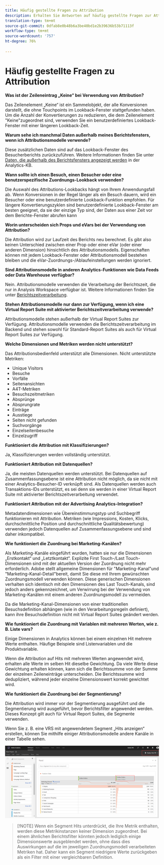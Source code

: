 ```yaml
---
title: Häufig gestellte Fragen zu Attribution
description: Erhalten Sie Antworten auf häufig gestellte Fragen zur Attribution.
translation-type: tm+mt
source-git-commit: 0dfab8e0b48b6a3be40bd1e2b39636b53b71113f
workflow-type: tm+mt
source-wordcount: '757'
ht-degree: 76%

---
```



# Häufig gestellte Fragen zu Attribution

**Was ist der Zeileneintrag „Keine“ bei Verwendung von Attribution?**

Das Zeilenelement „Keine“ ist ein Sammelobjekt, der alle Konversionen darstellt, die ohne Touchpoints im Lookback-Fenster stattgefunden haben. Um die Anzahl der Konvertierungen zu reduzieren, die dem Zeilenelement &quot;Keine&quot;zugeordnet sind, verwenden Sie ein benutzerdefiniertes Lookback-Fenster mit einer längeren Lookback-Zeit.

**Warum sehe ich manchmal Daten außerhalb meines Berichtsfensters, wenn ich Attributionsmodelle verwende?**

Diese zusätzlichen Daten sind auf das Lookback-Fenster des Besucherberichts zurückzuführen. Weitere Informationen finden Sie unter [Daten, die außerhalb des Berichtsfensters angezeigt werden](https://helpx.adobe.com/de/analytics/kb/data-appearing-outside-reporting-window.html) in der Analytics-KB.

**Wann sollte ich einen Besuch, einen Besucher oder eine benutzerspezifische Zuordnungs-Lookback verwenden?**

Die Auswahl des Attributions-Lookbacks hängt von Ihrem Anwendungsfall ab. Wenn Konversionen in der Regel länger als ein Besuch dauern, wird ein Besucher oder eine benutzerdefinierte Lookback-Funktion empfohlen. Für längere Konvertierungszyklen sind benutzerdefinierte Lookback-Fenster am besten geeignet, da sie der einzige Typ sind, der Daten aus einer Zeit vor dem Berichte-Fenster abrufen kann

**Worin unterscheiden sich Props und eVars bei der Verwendung von Attribution?**

Die Attribution wird zur Laufzeit des Berichts neu berechnet. Es gibt also keinen Unterschied zwischen einer Prop oder einer eVar (oder einer anderen Dimension) hinsichtlich des Attributionsmodells. Eigenschaften können mit jedem Lookback-Fenster oder Attributionsmodell bestehen bleiben und die eVar-Zuordnungs-/Ablaufeinstellungen werden ignoriert.

**Sind Attributionsmodelle in anderen Analytics-Funktionen wie Data Feeds oder Data Warehouse verfügbar?**

Nein. Attributionsmodelle verwenden die Verarbeitung der Berichtszeit, die nur in Analysis Workspace verfügbar ist. Weitere Informationen finden Sie unter [Berichtszeitverarbeitung](/help/components/vrs/vrs-report-time-processing.md).

**Stehen Attributionsmodelle nur dann zur Verfügung, wenn ich eine Virtual Report Suite mit aktivierter Berichtszeitverarbeitung verwende?**

Attributionsmodelle stehen außerhalb der Virtual Report Suites zur Verfügung. Attributionsmodelle verwenden die Berichtszeitverarbeitung im Backend und stehen sowohl für Standard-Report Suites als auch für Virtual Report Suites zur Verfügung.

**Welche Dimensionen und Metriken werden nicht unterstützt?**

Das Attributionsbedienfeld unterstützt alle Dimensionen. Nicht unterstützte Metriken:

* Unique Visitors
* Besuche
* Vorfälle
* Seitenansichten
* A4T-Metriken
* Besuchszeitmetriken
* Absprünge
* Absprungrate
* Einträge
* Ausstiege
* Seiten nicht gefunden
* Suchvorgänge
* Einzelseitenbesuche
* Einzelzugriff

**Funktioniert die Attribution mit Klassifizierungen?**

Ja, Klassifizierungen werden vollständig unterstützt.

**Funktioniert Attribution mit Datenquellen?**

Ja, die meisten Datenquellen werden unterstützt. Bei Datenquellen auf Zusammenfassungsebene ist eine Attribution nicht möglich, da sie nicht mit einer Analytics-Besucher-ID verknüpft sind. Als Datenquellen werden auch Transaktions-IDs unterstützt, es sei denn sie werden in einer Virtual Report Suite mit aktivierter Berichtszeitverarbeitung verwendet.

**Funktioniert Attribution mit der Advertising Analytics-Integration?**

Metadatendimensionen wie Übereinstimmungstyp und Suchbegriff funktionieren mit Attribution. Metriken (wie Impressions, Kosten, Klicks, durchschnittliche Position und durchschnittliche Qualitätsbewertung) verwenden jedoch Datenquellen auf Zusammenfassungsebene und sind daher inkompatibel.

**Wie funktioniert die Zuordnung bei Marketing-Kanälen?**

Als Marketing-Kanäle eingeführt wurden, hatten sie nur die Dimensionen „Erstkontakt“ und „Letztkontakt“. Explizite First Touch-/Last Touch-Dimensionen sind mit der aktuellen Version der Zuordnung nicht mehr erforderlich. Adobe stellt allgemeine Dimensionen für &quot;Marketing-Kanal&quot;und &quot;Marketing-Kanal-Detail&quot;bereit, damit Sie diese mit Ihrem gewünschten Zuordnungsmodell verwenden können. Diese generischen Dimensionen verhalten sich identisch mit den Dimensionen des Last Touch-Kanals, sind jedoch anders gekennzeichnet, um Verwirrung bei der Verwendung von Marketing-Kanälen mit einem anderen Zuordnungsmodell zu vermeiden.

Da die Marketing-Kanal-Dimensionen von einer traditionellen Besuchsdefinition abhängen (wie in den Verarbeitungsregeln definiert), kann ihre Besuchsdefinition nicht mit Virtual Report Suites geändert werden.

**Wie funktioniert die Zuordnung mit Variablen mit mehreren Werten, wie z. B. Liste vars?**

Einige Dimensionen in Analytics können bei einem einzelnen Hit mehrere Werte enthalten. Häufige Beispiele sind Listenvariablen und die Produktvariable.

Wenn die Attribution auf Hits mit mehreren Werten angewendet wird, erhalten alle Werte im selben Hit dieselbe Gewichtung. Da viele Werte diese Gewichtung erhalten können, kann sich die Berichtssumme von der Summe der einzelnen Zeileneinträge unterscheiden. Die Berichtssumme wird dedupliziert, während jeder einzelne Dimensionswert korrekt gewichtet wird.

**Wie funktioniert die Zuordnung bei der Segmentierung?**

Die Attribution wird immer vor der Segmentierung ausgeführt und die Segmentierung wird ausgeführt, bevor Berichtsfilter angewendet werden. Dieses Konzept gilt auch für Virtual Report Suites, die Segmente verwenden.

Wenn Sie z. B. eine VRS mit angewendetem Segment „Hits anzeigen“ erstellen, können Sie mithilfe einiger Attributionsmodelle andere Kanäle in einer Tabelle sehen.

![Schreibgeschützte Virtual Report Suite](assets/vrs-aiq-example.png)

>[!NOTE] Wenn ein Segment Hits unterdrückt, die Ihre Metrik enthalten, werden diese Metrikinstanzen keiner Dimension zugeordnet. Bei einem ähnlichen Berichtsfilter könnten jedoch lediglich einige Dimensionswerte ausgeblendet werden, ohne dass dies Auswirkungen auf die im jeweiligen Zuordnungsmodell verarbeiteten Metriken hat. Daher kann ein Segment niedrigere Werte zurückgeben als ein Filter mit einer vergleichbaren Definition.
